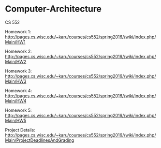 # Computer-Architecture
CS 552

Homework 1:
http://pages.cs.wisc.edu/~karu/courses/cs552/spring2016//wiki/index.php/Main/HW1

Homework 2:
http://pages.cs.wisc.edu/~karu/courses/cs552/spring2016//wiki/index.php/Main/HW2

Homework 3:
http://pages.cs.wisc.edu/~karu/courses/cs552/spring2016//wiki/index.php/Main/HW3

Homework 4:
http://pages.cs.wisc.edu/~karu/courses/cs552/spring2016//wiki/index.php/Main/HW4

Homework 5:
http://pages.cs.wisc.edu/~karu/courses/cs552/spring2016//wiki/index.php/Main/HW5

Project Details:
http://pages.cs.wisc.edu/~karu/courses/cs552/spring2016//wiki/index.php/Main/ProjectDeadlinesAndGrading
